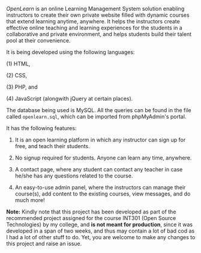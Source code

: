 *OpenLearn* is an online Learning Management System solution enabling instructors to create their own private website filled with dynamic courses that extend learning anytime, anywhere. It helps the instructors create effective online teaching and learning experiences for the students in a collaborative and private environment, and helps students build their talent pool at their convenience.

It is being developed using the following languages:

   (1) HTML,

   (2) CSS,

   (3) PHP, and

   (4) JavaScript (alongwith jQuery at certain places).

The database being used is MySQL. All the queries can be found in the file called `openlearn.sql`, which can be imported from phpMyAdmin's portal.


It has the following features:

1. It is an open learning platform in which any instructor can sign up for free, and teach their students.

2. No signup required for students. Anyone can learn any time, anywhere.

3. A contact page, where any student can contact any teacher in case he/she has any questions related to the course.

4. An easy-to-use admin panel, where the instructors can manage their course(s), add content to the existing courses, view messages, and do much more!




**Note:** 
Kindly note that this project has been developed as part of the recommended project assigned for the course INT301 (Open Source Technologies) by my college, and **is not meant for production**, since it was developed in a span of two weeks, and thus may contain a lot of bad cod as I had a lot of other stuff to do. Yet, you are welcome to make any changes to this project and raise an issue.
